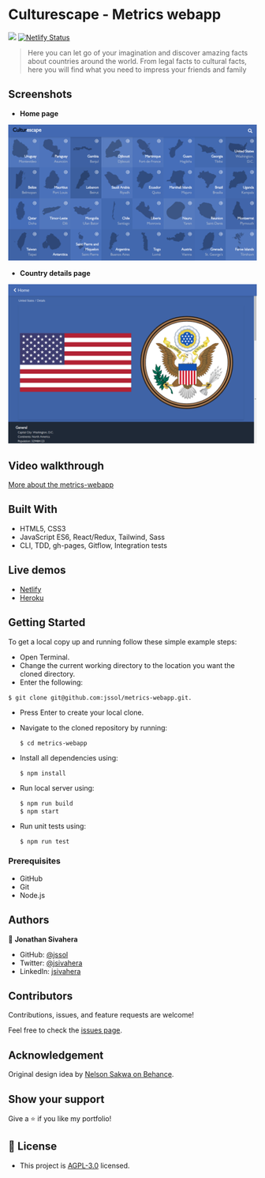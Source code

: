 # Culturescape - Metrics webapp

![](https://img.shields.io/badge/Microverse-blueviolet)
[![Netlify Status](https://api.netlify.com/api/v1/badges/3908c55b-7d4f-40f0-884d-b27fc32daff4/deploy-status)](https://app.netlify.com/sites/culturescape/deploys)

> Here you can let go of your imagination and discover amazing facts about countries around the world.
> From legal facts to cultural facts, here you will find what you need to impress your friends and family

## Screenshots

- **Home page**

![home page screenshot](./public/home.png)

- **Country details page**

![details page screenshot](./public/details.png)

## Video walkthrough

[More about the metrics-webapp](https://www.loom.com/share/5fdbbcbe22924dddb3c8d910deecbd18)

## Built With

- HTML5, CSS3
- JavaScript ES6, React/Redux, Tailwind, Sass
- CLI, TDD, gh-pages, Gitflow, Integration tests

## Live demos

- [Netlify](https://culturescape.netlify.app/)
- [Heroku](https://culturescape.herokuapp.com/)

## Getting Started

To get a local copy up and running follow these simple example steps:
- Open Terminal.
- Change the current working directory to the location you want the cloned directory.
- Enter the following:
```
$ git clone git@github.com:jssol/metrics-webapp.git.
```
- Press Enter to create your local clone.
- Navigate to the cloned repository by running:
    ```
    $ cd metrics-webapp
    ```
- Install all dependencies using:
    ``` 
    $ npm install
    ```

- Run local server using:
    ```
    $ npm run build
    $ npm start
    ```
- Run unit tests using:
    ```
    $ npm run test

    ```

### Prerequisites
- GitHub
- Git
- Node.js

## Authors

👤 **Jonathan Sivahera**

- GitHub: [@jssol](https://github.com/jssol)
- Twitter: [@jsivahera](https://twitter.com/jsivahera)
- LinkedIn: [jsivahera](https://www.linkedin.com/in/jsivahera/)

## Contributors

Contributions, issues, and feature requests are welcome!

Feel free to check the [issues page](https://github.com/jssol/metrics-webapp/issues).

## Acknowledgement

Original design idea by [Nelson Sakwa on Behance](https://www.behance.net/sakwadesignstudio).

## Show your support

Give a ⭐️ if you like my portfolio!

## 📝 License

- This project is [AGPL-3.0](./LICENSE) licensed.
